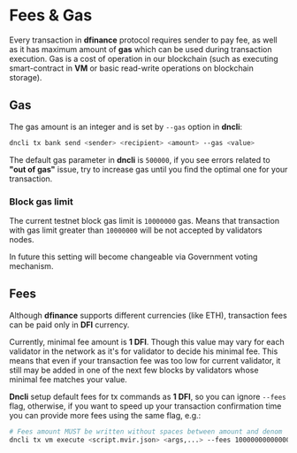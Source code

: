 # Fees & Gas

Every transaction in **dfinance** protocol requires sender to pay fee, as well as it has maximum amount of **gas** which can be used during transaction execution. Gas is a cost of operation in our blockchain \(such as executing smart-contract in **VM** or basic read-write operations on blockchain storage\).

## Gas

The gas amount is an integer and is set by `--gas` option in **dncli**:

```bash
dncli tx bank send <sender> <recipient> <amount> --gas <value>
```

The default gas parameter in **dncli** is `500000`, if you see errors related to **"out of gas"** issue, try to increase gas until you find the optimal one for your transaction.

### Block gas limit

The current testnet block gas limit is `10000000` gas. Means that transaction with gas limit greater than `10000000` will be not accepted by validators nodes.

In future this setting will become changeable via Government voting mechanism.

## Fees

Although **dfinance** supports different currencies \(like ETH\), transaction fees can be paid only in **DFI** currency.

Currently, minimal fee amount is **1 DFI**. Though this value may vary for each validator in the network as it's for validator to decide his minimal fee. This means that even if your transaction fee was too low for current validator, it still may be added in one of the next few blocks by validators whose minimal fee matches your value.

**Dncli** setup default fees for tx commands as **1 DFI**, so you can ignore `--fees` flag, otherwise, if you want to speed up your transaction confirmation time you can provide more fees using the same flag, e.g.:

```bash
# Fees amount MUST be written without spaces between amount and denom
dncli tx vm execute <script.mvir.json> <args,...> --fees 1000000000000000000dfi
```

